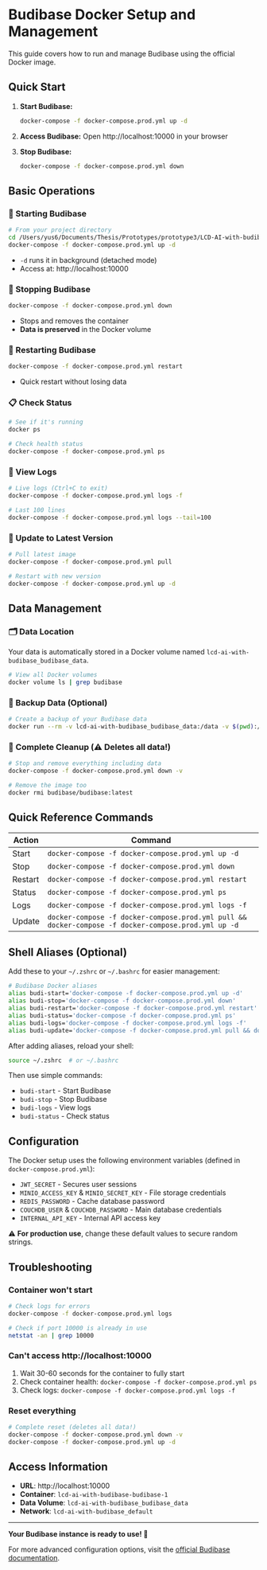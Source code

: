 # Budibase Docker Setup and Management

This guide covers how to run and manage Budibase using the official Docker image.

## Quick Start

1. **Start Budibase:**
   ```bash
   docker-compose -f docker-compose.prod.yml up -d
   ```

2. **Access Budibase:**
   Open http://localhost:10000 in your browser

3. **Stop Budibase:**
   ```bash
   docker-compose -f docker-compose.prod.yml down
   ```

## Basic Operations

### 🚀 Starting Budibase
```bash
# From your project directory
cd /Users/yus6/Documents/Thesis/Prototypes/prototype3/LCD-AI-with-budibase
docker-compose -f docker-compose.prod.yml up -d
```
- `-d` runs it in background (detached mode)
- Access at: http://localhost:10000

### 🛑 Stopping Budibase
```bash
docker-compose -f docker-compose.prod.yml down
```
- Stops and removes the container
- **Data is preserved** in the Docker volume

### 🔄 Restarting Budibase
```bash
docker-compose -f docker-compose.prod.yml restart
```
- Quick restart without losing data

### 📋 Check Status
```bash
# See if it's running
docker ps

# Check health status
docker-compose -f docker-compose.prod.yml ps
```

### 📝 View Logs
```bash
# Live logs (Ctrl+C to exit)
docker-compose -f docker-compose.prod.yml logs -f

# Last 100 lines
docker-compose -f docker-compose.prod.yml logs --tail=100
```

### 🔧 Update to Latest Version
```bash
# Pull latest image
docker-compose -f docker-compose.prod.yml pull

# Restart with new version
docker-compose -f docker-compose.prod.yml up -d
```

## Data Management

### 🗂️ Data Location
Your data is automatically stored in a Docker volume named `lcd-ai-with-budibase_budibase_data`.

```bash
# View all Docker volumes
docker volume ls | grep budibase
```

### 💾 Backup Data (Optional)
```bash
# Create a backup of your Budibase data
docker run --rm -v lcd-ai-with-budibase_budibase_data:/data -v $(pwd):/backup alpine tar czf /backup/budibase-backup.tar.gz -C /data .
```

### 🧹 Complete Cleanup (⚠️ **Deletes all data!**)
```bash
# Stop and remove everything including data
docker-compose -f docker-compose.prod.yml down -v

# Remove the image too
docker rmi budibase/budibase:latest
```

## Quick Reference Commands

| Action | Command |
|--------|---------|
| Start | `docker-compose -f docker-compose.prod.yml up -d` |
| Stop | `docker-compose -f docker-compose.prod.yml down` |
| Restart | `docker-compose -f docker-compose.prod.yml restart` |
| Status | `docker-compose -f docker-compose.prod.yml ps` |
| Logs | `docker-compose -f docker-compose.prod.yml logs -f` |
| Update | `docker-compose -f docker-compose.prod.yml pull && docker-compose -f docker-compose.prod.yml up -d` |

## Shell Aliases (Optional)

Add these to your `~/.zshrc` or `~/.bashrc` for easier management:

```bash
# Budibase Docker aliases
alias budi-start='docker-compose -f docker-compose.prod.yml up -d'
alias budi-stop='docker-compose -f docker-compose.prod.yml down'
alias budi-restart='docker-compose -f docker-compose.prod.yml restart'
alias budi-status='docker-compose -f docker-compose.prod.yml ps'
alias budi-logs='docker-compose -f docker-compose.prod.yml logs -f'
alias budi-update='docker-compose -f docker-compose.prod.yml pull && docker-compose -f docker-compose.prod.yml up -d'
```

After adding aliases, reload your shell:
```bash
source ~/.zshrc  # or ~/.bashrc
```

Then use simple commands:
- `budi-start` - Start Budibase
- `budi-stop` - Stop Budibase  
- `budi-logs` - View logs
- `budi-status` - Check status

## Configuration

The Docker setup uses the following environment variables (defined in `docker-compose.prod.yml`):

- `JWT_SECRET` - Secures user sessions
- `MINIO_ACCESS_KEY` & `MINIO_SECRET_KEY` - File storage credentials
- `REDIS_PASSWORD` - Cache database password
- `COUCHDB_USER` & `COUCHDB_PASSWORD` - Main database credentials
- `INTERNAL_API_KEY` - Internal API access key

⚠️ **For production use**, change these default values to secure random strings.

## Troubleshooting

### Container won't start
```bash
# Check logs for errors
docker-compose -f docker-compose.prod.yml logs

# Check if port 10000 is already in use
netstat -an | grep 10000
```

### Can't access http://localhost:10000
1. Wait 30-60 seconds for the container to fully start
2. Check container health: `docker-compose -f docker-compose.prod.yml ps`
3. Check logs: `docker-compose -f docker-compose.prod.yml logs -f`

### Reset everything
```bash
# Complete reset (deletes all data!)
docker-compose -f docker-compose.prod.yml down -v
docker-compose -f docker-compose.prod.yml up -d
```

## Access Information

- **URL**: http://localhost:10000
- **Container**: `lcd-ai-with-budibase-budibase-1`
- **Data Volume**: `lcd-ai-with-budibase_budibase_data`
- **Network**: `lcd-ai-with-budibase_default`

---

**Your Budibase instance is ready to use! 🚀**

For more advanced configuration options, visit the [official Budibase documentation](https://docs.budibase.com).